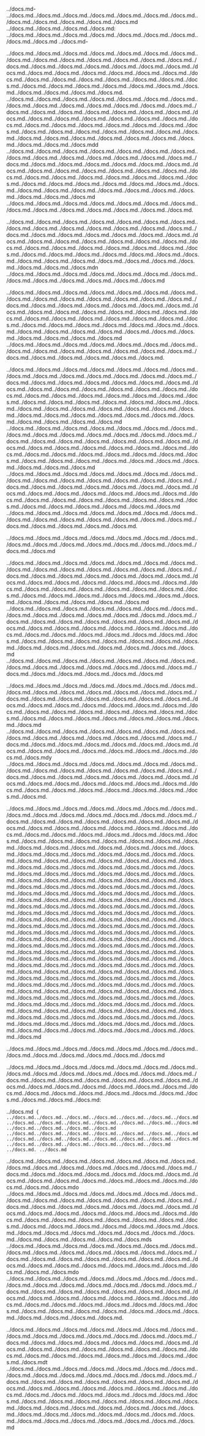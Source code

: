 ../docs.md-
../docs.md../docs.md../docs.md../docs.md../docs.md../docs.md../docs.md../docs.md../docs.md../docs.md../docs.md../docs.md
../docs.md../docs.md../docs.md../docs.md:
../docs.md../docs.md../docs.md../docs.md../docs.md../docs.md../docs.md../docs.md../docs.md
../docs.md-

../docs.md../docs.md../docs.md../docs.md../docs.md../docs.md../docs.md../docs.md../docs.md../docs.md../docs.md../docs.md../docs.md../docs.md../docs.md../docs.md../docs.md../docs.md../docs.md../docs.md../docs.md../docs.md../docs.md../docs.md../docs.md../docs.md../docs.md../docs.md../docs.md../docs.md../docs.md../docs.md../docs.md../docs.md../docs.md../docs.md../docs.md../docs.md../docs.md../docs.md../docs.md../docs.md../docs.md../docs.md../docs.md../docs.md../docs.md.
../docs.md../docs.md../docs.md../docs.md../docs.md../docs.md../docs.md../docs.md../docs.md../docs.md../docs.md../docs.md../docs.md../docs.md../docs.md../docs.md../docs.md../docs.md../docs.md../docs.md../docs.md../docs.md../docs.md../docs.md../docs.md../docs.md../docs.md../docs.md../docs.md../docs.md../docs.md../docs.md../docs.md../docs.md../docs.md../docs.md../docs.md../docs.md../docs.md../docs.md../docs.md../docs.md../docs.md../docs.md../docs.md../docs.md../docs.md../docs.md../docs.md../docs.md../docs.md../docs.md../docs.mdd
../docs.md../docs.md../docs.md../docs.md../docs.md../docs.md../docs.md../docs.md../docs.md../docs.md../docs.md../docs.md../docs.md../docs.md../docs.md../docs.md../docs.md../docs.md../docs.md../docs.md../docs.md../docs.md../docs.md../docs.md../docs.md../docs.md../docs.md../docs.md../docs.md../docs.md../docs.md../docs.md../docs.md../docs.md../docs.md../docs.md../docs.md../docs.md../docs.md../docs.md../docs.md../docs.md../docs.md../docs.md../docs.md../docs.md../docs.md../docs.md../docs.md../docs.md../docs.md../docs.md../docs.md
../docs.md../docs.md../docs.md../docs.md../docs.md../docs.md../docs.md../docs.md../docs.md../docs.md../docs.md../docs.md../docs.md../docs.md.

../docs.md../docs.md../docs.md../docs.md../docs.md../docs.md../docs.md../docs.md../docs.md../docs.md../docs.md../docs.md../docs.md../docs.md../docs.md../docs.md../docs.md../docs.md../docs.md../docs.md../docs.md../docs.md../docs.md../docs.md../docs.md../docs.md../docs.md../docs.md../docs.md../docs.md../docs.md../docs.md../docs.md../docs.md../docs.md../docs.md../docs.md../docs.md../docs.md../docs.md../docs.md../docs.md../docs.md../docs.md../docs.md../docs.md../docs.md../docs.md../docs.md../docs.md../docs.md../docs.md../docs.mdn
../docs.md../docs.md../docs.md../docs.md../docs.md../docs.md../docs.md../docs.md../docs.md../docs.md../docs.md../docs.md../docs.md

../docs.md../docs.md../docs.md../docs.md../docs.md../docs.md../docs.md../docs.md../docs.md../docs.md../docs.md../docs.md../docs.md../docs.md../docs.md../docs.md../docs.md../docs.md../docs.md../docs.md../docs.md../docs.md../docs.md../docs.md../docs.md../docs.md../docs.md../docs.md../docs.md../docs.md../docs.md../docs.md../docs.md../docs.md../docs.md../docs.md../docs.md../docs.md../docs.md../docs.md../docs.md../docs.md../docs.md../docs.md../docs.md../docs.md../docs.md../docs.md../docs.md../docs.md../docs.md../docs.md../docs.md../docs.md
../docs.md../docs.md../docs.md../docs.md../docs.md../docs.md../docs.md../docs.md../docs.md../docs.md../docs.md../docs.md../docs.md../docs.md../docs.md../docs.md../docs.md../docs.md../docs.md../docs.md.

../docs.md../docs.md../docs.md../docs.md../docs.md../docs.md../docs.md../docs.md../docs.md../docs.md../docs.md../docs.md../docs.md../docs.md../docs.md../docs.md../docs.md../docs.md../docs.md../docs.md../docs.md../docs.md../docs.md../docs.md../docs.md../docs.md../docs.md../docs.md../docs.md../docs.md../docs.md../docs.md../docs.md../docs.md../docs.md../docs.md../docs.md../docs.md../docs.md../docs.md../docs.md../docs.md../docs.md../docs.md../docs.md../docs.md../docs.md../docs.md../docs.md../docs.md../docs.md../docs.md../docs.md../docs.md../docs.md../docs.md../docs.md../docs.md../docs.md../docs.md../docs.md
../docs.md../docs.md../docs.md../docs.md../docs.md../docs.md../docs.md../docs.md../docs.md../docs.md../docs.md../docs.md../docs.md../docs.md../docs.md../docs.md../docs.md../docs.md../docs.md../docs.md../docs.md../docs.md../docs.md../docs.md../docs.md../docs.md../docs.md../docs.md../docs.md../docs.md../docs.md../docs.md../docs.md../docs.md../docs.md../docs.md../docs.md../docs.md../docs.md../docs.md../docs.md../docs.md../docs.md../docs.md../docs.md../docs.md
../docs.md../docs.md../docs.md../docs.md../docs.md../docs.md../docs.md../docs.md../docs.md../docs.md../docs.md../docs.md../docs.md../docs.md../docs.md../docs.md../docs.md../docs.md../docs.md../docs.md../docs.md../docs.md../docs.md../docs.md../docs.md../docs.md../docs.md../docs.md../docs.md../docs.md../docs.md../docs.md../docs.md../docs.md../docs.md../docs.md../docs.md../docs.md../docs.md../docs.md../docs.md../docs.md
../docs.md../docs.md../docs.md../docs.md../docs.md../docs.md../docs.md../docs.md../docs.md../docs.md../docs.md../docs.md../docs.md../docs.md../docs.md../docs.md../docs.md../docs.md../docs.md.

../docs.md../docs.md../docs.md../docs.md../docs.md../docs.md../docs.md../docs.md../docs.md../docs.md../docs.md../docs.md../docs.md../docs.md../docs.md../docs.md

../docs.md../docs.md../docs.md../docs.md../docs.md../docs.md../docs.md../docs.md../docs.md../docs.md../docs.md../docs.md../docs.md../docs.md../docs.md../docs.md../docs.md../docs.md../docs.md../docs.md../docs.md../docs.md../docs.md../docs.md../docs.md../docs.md../docs.md../docs.md../docs.md../docs.md../docs.md../docs.md../docs.md../docs.md../docs.md../docs.md../docs.md../docs.md../docs.md../docs.md../docs.md../docs.md../docs.md../docs.md../docs.md../docs.md../docs.md../docs.md
../docs.md../docs.md../docs.md../docs.md../docs.md../docs.md../docs.md../docs.md../docs.md../docs.md../docs.md../docs.md../docs.md../docs.md../docs.md../docs.md../docs.md../docs.md../docs.md../docs.md../docs.md../docs.md../docs.md../docs.md../docs.md../docs.md../docs.md../docs.md../docs.md../docs.md../docs.md../docs.md../docs.md../docs.md../docs.md../docs.md../docs.md../docs.md../docs.md../docs.md../docs.md../docs.md../docs.md../docs.md../docs.md../docs.md../docs.md../docs.md../docs.md../docs.md
../docs.md../docs.md../docs.md../docs.md../docs.md../docs.md../docs.md../docs.md../docs.md../docs.md../docs.md../docs.md../docs.md../docs.md../docs.md../docs.md../docs.md../docs.md../docs.md../docs.md

../docs.md../docs.md../docs.md../docs.md../docs.md../docs.md../docs.md../docs.md../docs.md../docs.md../docs.md../docs.md../docs.md../docs.md../docs.md../docs.md../docs.md../docs.md../docs.md../docs.md../docs.md../docs.md../docs.md../docs.md../docs.md../docs.md../docs.md../docs.md../docs.md../docs.md../docs.md../docs.md../docs.md../docs.md../docs.md../docs.md../docs.md../docs.md../docs.md../docs.md../docs.md../docs.md../docs.md../docs.md
../docs.md../docs.md../docs.md../docs.md../docs.md../docs.md../docs.md../docs.md../docs.md../docs.md../docs.md../docs.md../docs.md../docs.md../docs.md../docs.md../docs.md../docs.md../docs.md../docs.md../docs.md../docs.md../docs.md../docs.md../docs.md../docs.md../docs.md../docs.md../docs.md../docs.mdy
../docs.md../docs.md../docs.md../docs.md../docs.md../docs.md../docs.md../docs.md../docs.md../docs.md../docs.md../docs.md../docs.md../docs.md../docs.md../docs.md../docs.md../docs.md../docs.md../docs.md../docs.md../docs.md../docs.md../docs.md../docs.md../docs.md../docs.md../docs.md../docs.md../docs.md../docs.md../docs.md../docs.md../docs.md../docs.md../docs.md../docs.md.

../docs.md../docs.md../docs.md../docs.md../docs.md../docs.md../docs.md../docs.md../docs.md../docs.md../docs.md../docs.md../docs.md../docs.md../docs.md../docs.md../docs.md../docs.md../docs.md../docs.md../docs.md../docs.md../docs.md../docs.md../docs.md../docs.md../docs.md../docs.md../docs.md../docs.md../docs.md../docs.md../docs.md../docs.md../docs.md../docs.md../docs.md../docs.md../docs.md../docs.md../docs.md../docs.md../docs.md../docs.md../docs.md../docs.md../docs.md../docs.md../docs.md../docs.md../docs.md../docs.md../docs.md../docs.md../docs.md../docs.md../docs.md../docs.md../docs.md../docs.md../docs.md../docs.md../docs.md../docs.md../docs.md../docs.md../docs.md../docs.md../docs.md../docs.md../docs.md../docs.md../docs.md../docs.md../docs.md../docs.md../docs.md../docs.md../docs.md../docs.md../docs.md../docs.md../docs.md../docs.md../docs.md../docs.md../docs.md../docs.md../docs.md../docs.md../docs.md../docs.md../docs.md../docs.md../docs.md../docs.md../docs.md../docs.md../docs.md../docs.md../docs.md../docs.md../docs.md../docs.md../docs.md../docs.md../docs.md../docs.md../docs.md../docs.md../docs.md../docs.md../docs.md../docs.md../docs.md../docs.md../docs.md../docs.md../docs.md../docs.md../docs.md../docs.md../docs.md../docs.md../docs.md../docs.md../docs.md../docs.md../docs.md../docs.md../docs.md../docs.md../docs.md../docs.md../docs.md../docs.md../docs.md../docs.md../docs.md../docs.md../docs.md../docs.md../docs.md../docs.md../docs.md../docs.md../docs.md../docs.md../docs.md../docs.md../docs.md../docs.md../docs.md../docs.md../docs.md../docs.md../docs.md../docs.md../docs.md../docs.md../docs.md../docs.md../docs.md../docs.md../docs.md../docs.md../docs.md../docs.md../docs.md../docs.md../docs.md../docs.md../docs.md../docs.md../docs.md../docs.md../docs.md../docs.md../docs.md../docs.md../docs.md../docs.md../docs.md../docs.md../docs.md../docs.md../docs.md../docs.md../docs.md../docs.md../docs.md../docs.md../docs.md../docs.md../docs.md../docs.md../docs.md../docs.md../docs.md../docs.md../docs.md../docs.md../docs.md../docs.md../docs.md../docs.md../docs.md../docs.md../docs.md../docs.md../docs.md../docs.md../docs.md../docs.md../docs.md../docs.md../docs.md../docs.md../docs.md../docs.md../docs.md../docs.md../docs.md../docs.md../docs.md../docs.md../docs.md../docs.md../docs.md../docs.md../docs.md../docs.md../docs.md../docs.md../docs.md../docs.md../docs.md../docs.md../docs.md../docs.md../docs.md../docs.md../docs.md../docs.md../docs.md../docs.md../docs.md


../docs.md../docs.md../docs.md../docs.md../docs.md../docs.md../docs.md../docs.md../docs.md../docs.md../docs.md../docs.md../docs.md

../docs.md../docs.md../docs.md../docs.md../docs.md../docs.md../docs.md../docs.md../docs.md../docs.md../docs.md../docs.md../docs.md../docs.md../docs.md../docs.md../docs.md../docs.md../docs.md../docs.md../docs.md../docs.md../docs.md../docs.md../docs.md../docs.md../docs.md../docs.md../docs.md../docs.md../docs.md../docs.md../docs.md../docs.md../docs.md../docs.md../docs.md../docs.md../docs.md:

../docs.md`
{
../docs.md../docs.md../docs.md../docs.md../docs.md../docs.md../docs.md../docs.md../docs.md../docs.md../docs.md../docs.md../docs.md../docs.md../docs.md../docs.md../docs.md../docs.md
../docs.md../docs.md../docs.md../docs.md../docs.md../docs.md../docs.md../docs.md../docs.md../docs.md../docs.md../docs.md../docs.md../docs.md../docs.md../docs.md../docs.md../docs.md../docs.md../docs.md
../docs.md.
../docs.md`

../docs.md../docs.md../docs.md../docs.md../docs.md../docs.md../docs.md../docs.md../docs.md../docs.md../docs.md../docs.md../docs.md../docs.md../docs.md../docs.md../docs.md../docs.md../docs.md../docs.md../docs.md../docs.md../docs.md../docs.md../docs.md../docs.md../docs.md../docs.md../docs.md../docs.md../docs.mdo
../docs.md../docs.md../docs.md../docs.md../docs.md../docs.md../docs.md../docs.md../docs.md../docs.md../docs.md../docs.md../docs.md../docs.md../docs.md../docs.md../docs.md../docs.md../docs.md../docs.md../docs.md../docs.md../docs.md../docs.md../docs.md../docs.md../docs.md../docs.md../docs.md../docs.md../docs.md../docs.md../docs.md../docs.md../docs.md../docs.md../docs.md../docs.md../docs.md../docs.md../docs.md../docs.md../docs.md../docs.md../docs.md../docs.md../docs.md../docs.md../docs.md../docs.md../docs.md../docs.md../docs.md../docs.md../docs.mds
../docs.md../docs.md../docs.md../docs.md../docs.md../docs.md../docs.md../docs.md../docs.md../docs.md../docs.md../docs.md../docs.md../docs.md../docs.md../docs.md../docs.md../docs.md../docs.md../docs.md../docs.md../docs.md../docs.md../docs.md../docs.md../docs.md../docs.md../docs.md../docs.md../docs.md../docs.mdo
../docs.md../docs.md../docs.md../docs.md../docs.md../docs.md../docs.md../docs.md../docs.md../docs.md../docs.md../docs.md../docs.md../docs.md../docs.md../docs.md../docs.md../docs.md../docs.md../docs.md../docs.md../docs.md../docs.md../docs.md../docs.md../docs.md../docs.md../docs.md../docs.md../docs.md../docs.md../docs.md../docs.md../docs.md../docs.md../docs.md../docs.md../docs.md../docs.md../docs.md../docs.md../docs.md../docs.md../docs.md../docs.md../docs.md../docs.md.

../docs.md../docs.md../docs.md../docs.md../docs.md../docs.md../docs.md../docs.md../docs.md../docs.md../docs.md../docs.md../docs.md../docs.md../docs.md../docs.md../docs.md../docs.md../docs.md../docs.md../docs.md../docs.md../docs.md../docs.md../docs.md../docs.md../docs.md../docs.md../docs.md../docs.md../docs.md../docs.md../docs.md../docs.md../docs.md../docs.md../docs.mdt
../docs.md../docs.md../docs.md../docs.md../docs.md../docs.md../docs.md../docs.md../docs.md../docs.md../docs.md../docs.md../docs.md../docs.md../docs.md../docs.md../docs.md../docs.md../docs.md../docs.md../docs.md../docs.md../docs.md../docs.md../docs.md../docs.md../docs.md../docs.md../docs.md../docs.md../docs.md../docs.md../docs.md../docs.md../docs.md../docs.md../docs.md../docs.md../docs.md../docs.md../docs.md../docs.md../docs.md../docs.md../docs.md../docs.md../docs.md../docs.md../docs.md../docs.md../docs.md../docs.md../docs.md../docs.md../docs.md../docs.md../docs.md../docs.md../docs.md../docs.md../docs.md../docs.md../docs.md../docs.md
